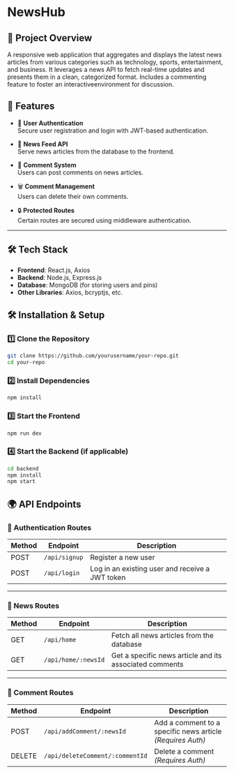 # NewsHub

## 📌 Project Overview
 A responsive web application that aggregates and displays the latest news articles from various categories such as technology, sports, entertainment, and business. It leverages a news API to fetch real-time updates and presents them in a clean, categorized format. Includes a commenting feature to foster an interactiveenvironment for discussion.

## 🚀 Features
- 🔐 **User Authentication**  
  Secure user registration and login with JWT-based authentication.

- 📰 **News Feed API**  
  Serve news articles from the database to the frontend.

- 💬 **Comment System**  
  Users can post comments on news articles.

- 🗑️ **Comment Management**  
  Users can delete their own comments.

- 🔒 **Protected Routes**  
  Certain routes are secured using middleware authentication.

---

## 🛠️ Tech Stack
- **Frontend**: React.js, Axios
- **Backend**: Node.js, Express.js
- **Database**: MongoDB (for storing users and pins)
- **Other Libraries**: Axios, bcryptjs, etc.


## 🛠️ Installation & Setup
### 1️⃣ Clone the Repository
```sh
git clone https://github.com/yourusername/your-repo.git
cd your-repo
```

### 2️⃣ Install Dependencies
```sh
npm install
```

### 3️⃣ Start the Frontend
```sh
npm run dev
```

### 4️⃣ Start the Backend (if applicable)
```sh
cd backend
npm install
npm start
```

## 🌍 API Endpoints

### 🔐 Authentication Routes

| Method | Endpoint       | Description                                         |
|--------|----------------|-----------------------------------------------------|
| POST   | `/api/signup`  | Register a new user                                 |
| POST   | `/api/login`   | Log in an existing user and receive a JWT token     |

---

### 📰 News Routes

| Method | Endpoint             | Description                                          |
|--------|----------------------|------------------------------------------------------|
| GET    | `/api/home`          | Fetch all news articles from the database            |
| GET    | `/api/home/:newsId`  | Get a specific news article and its associated comments |

---

### 💬 Comment Routes

| Method | Endpoint                          | Description                                             |
|--------|-----------------------------------|---------------------------------------------------------|
| POST   | `/api/addComment/:newsId`         | Add a comment to a specific news article *(Requires Auth)* |
| DELETE | `/api/deleteComment/:commentId`   | Delete a comment *(Requires Auth)*                      |

